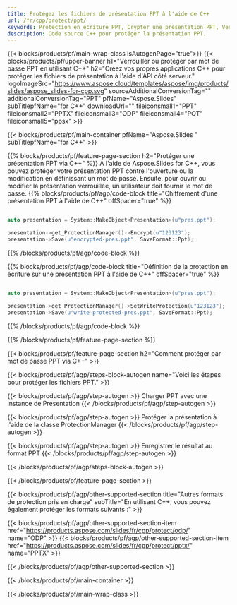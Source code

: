 ```yaml
---
title: Protégez les fichiers de présentation PPT à l'aide de C++
url: /fr/cpp/protect/ppt/
keywords: Protection en écriture PPT, Crypter une présentation PPT, Verrouiller la présentation PPT, Protéger PPT
description: Code source C++ pour protéger la présentation PPT.
---
```


{{< blocks/products/pf/main-wrap-class isAutogenPage="true">}}
{{< blocks/products/pf/upper-banner h1="Verrouiller ou protéger par mot de passe PPT en utilisant C++" h2="Créez vos propres applications C++ pour protéger les fichiers de présentation à l'aide d'API côté serveur." logoImageSrc="https://www.aspose.cloud/templates/aspose/img/products/slides/aspose_slides-for-cpp.svg" sourceAdditionalConversionTag="" additionalConversionTag="PPT" pfName="Aspose.Slides" subTitlepfName="for C++" downloadUrl="" fileiconsmall1="PPT" fileiconsmall2="PPTX" fileiconsmall3="ODP" fileiconsmall4="POT" fileiconsmall5="ppsx" >}}

{{< blocks/products/pf/main-container pfName="Aspose.Slides " subTitlepfName="for C++" >}}

{{% blocks/products/pf/feature-page-section  h2="Protéger une présentation PPT via C++" %}}
À l'aide de Aspose.Slides for C++, vous pouvez protéger votre présentation PPT contre l'ouverture ou la modification en définissant un mot de passe. Ensuite, pour ouvrir ou modifier la présentation verrouillée, un utilisateur doit fournir le mot de passe.
{{% blocks/products/pf/agp/code-block title="Chiffrement d'une présentation PPT à l'aide de C++" offSpacer="true" %}}

```cpp

auto presentation = System::MakeObject<Presentation>(u"pres.ppt");

presentation->get_ProtectionManager()->Encrypt(u"123123");
presentation->Save(u"encrypted-pres.ppt", SaveFormat::Ppt);
```

{{% /blocks/products/pf/agp/code-block %}}

{{% blocks/products/pf/agp/code-block title="Définition de la protection en écriture sur une présentation PPT à l'aide de C++" offSpacer="true" %}}

```cpp

auto presentation = System::MakeObject<Presentation>(u"pres.ppt");

presentation->get_ProtectionManager()->SetWriteProtection(u"123123");
presentation->Save(u"write-protected-pres.ppt", SaveFormat::Ppt);
```

{{% /blocks/products/pf/agp/code-block %}}

{{% /blocks/products/pf/feature-page-section %}}

{{< blocks/products/pf/feature-page-section  h2="Comment protéger par mot de passe PPT via C++" >}}

{{< blocks/products/pf/agp/steps-block-autogen name="Voici les étapes pour protéger les fichiers PPT." >}}

{{< blocks/products/pf/agp/step-autogen >}}
Charger PPT avec une instance de Presentation
{{< /blocks/products/pf/agp/step-autogen >}}

{{< blocks/products/pf/agp/step-autogen >}}
Protéger la présentation à l'aide de la classe ProtectionManager
{{< /blocks/products/pf/agp/step-autogen >}}

{{< blocks/products/pf/agp/step-autogen >}}
Enregistrer le résultat au format PPT
{{< /blocks/products/pf/agp/step-autogen >}}

{{< /blocks/products/pf/agp/steps-block-autogen >}}

{{< /blocks/products/pf/feature-page-section >}}

{{< blocks/products/pf/agp/other-supported-section title="Autres formats de protection pris en charge" subTitle="En utilisant C++, vous pouvez également protéger les formats suivants :" >}}

{{< blocks/products/pf/agp/other-supported-section-item href="https://products.aspose.com/slides/fr/cpp/protect/odp/" name="ODP" >}}
{{< blocks/products/pf/agp/other-supported-section-item href="https://products.aspose.com/slides/fr/cpp/protect/pptx/" name="PPTX" >}}


{{< /blocks/products/pf/agp/other-supported-section >}}

{{< /blocks/products/pf/main-container >}}
    
{{< /blocks/products/pf/main-wrap-class >}}